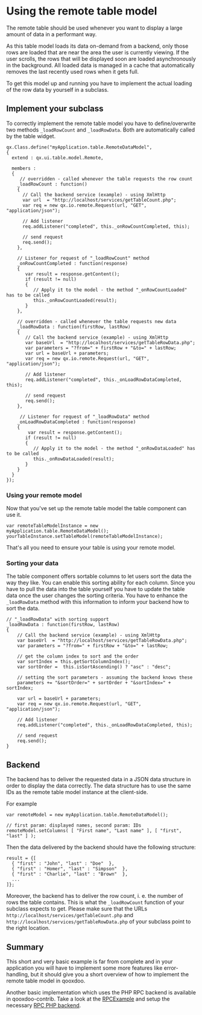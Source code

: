 Using the remote table model
============================

The remote table should be used whenever you want to display a large
amount of data in a performant way.

As this table model loads its data on-demand from a backend, only those
rows are loaded that are near the area the user is currently viewing. If
the user scrolls, the rows that will be displayed soon are loaded
asynchronously in the background. All loaded data is managed in a cache
that automatically removes the last recently used rows when it gets
full.

To get this model up and running you have to implement the actual
loading of the row data by yourself in a subclass.

Implement your subclass
-----------------------

To correctly implement the remote table model you have to
define/overwrite two methods `_loadRowCount` and `_loadRowData`. Both
are automatically called by the table widget.

    qx.Class.define("myApplication.table.RemoteDataModel",
    {
      extend : qx.ui.table.model.Remote,

      members :
      {
         // overridden - called whenever the table requests the row count
        _loadRowCount : function()
        {
          // Call the backend service (example) - using XmlHttp 
          var url  = "http://localhost/services/getTableCount.php";
          var req = new qx.io.remote.Request(url, "GET", "application/json");

          // Add listener
          req.addListener("completed", this._onRowCountCompleted, this);

          // send request
          req.send();
        },

        // Listener for request of "_loadRowCount" method
        _onRowCountCompleted : function(response)
        {
           var result = response.getContent();
           if (result != null)
           {
              // Apply it to the model - the method "_onRowCountLoaded" has to be called
              this._onRowCountLoaded(result);
           }
        },

        // overridden - called whenever the table requests new data
        _loadRowData : function(firstRow, lastRow)
        {
           // Call the backend service (example) - using XmlHttp 
           var baseUrl  = "http://localhost/services/getTableRowData.php";
           var parameters = "?from=" + firstRow + "&to=" + lastRow;
           var url = baseUrl + parameters;
           var req = new qx.io.remote.Request(url, "GET", "application/json");

           // Add listener
           req.addListener("completed", this._onLoadRowDataCompleted, this);      

           // send request
           req.send();
        },

         // Listener for request of "_loadRowData" method
        _onLoadRowDataCompleted : function(response)
        {
            var result = response.getContent();
           if (result != null)
           {
              // Apply it to the model - the method "_onRowDataLoaded" has to be called
              this._onRowDataLoaded(result);   
           }        
        }
      }
    });

### Using your remote model

Now that you've set up the remote table model the table component can
use it.

    var remoteTableModelInstance = new myApplication.table.RemoteDataModel();
    yourTableInstance.setTableModel(remoteTableModelInstance);

That's all you need to ensure your table is using your remote model.

### Sorting your data

The table component offers sortable columns to let users sort the data
the way they like. You can enable this sorting ability for each column.
Since you have to pull the data into the table yourself you have to
update the table data once the user changes the sorting criteria. You
have to enhance the `_loadRowData` method with this information to
inform your backend how to sort the data.

    // "_loadRowData" with sorting support
    _loadRowData : function(firstRow, lastRow)
    {
        // Call the backend service (example) - using XmlHttp 
        var baseUrl  = "http://localhost/services/getTableRowData.php";
        var parameters = "?from=" + firstRow + "&to=" + lastRow;

        // get the column index to sort and the order
        var sortIndex = this.getSortColumnIndex();
        var sortOrder =  this.isSortAscending() ? "asc" : "desc";

        // setting the sort parameters - assuming the backend knows these
        parameters += "&sortOrder=" + sortOrder + "&sortIndex=" + sortIndex;

        var url = baseUrl + parameters;
        var req = new qx.io.remote.Request(url, "GET", "application/json");

        // Add listener
        req.addListener("completed", this._onLoadRowDataCompleted, this);      

        // send request
        req.send();
    }

Backend
-------

The backend has to deliver the requested data in a JSON data structure
in order to display the data correctly. The data structure has to use
the same IDs as the remote table model instance at the client-side.

For example

    var remoteModel = new myApplication.table.RemoteDataModel();

    // first param: displayed names, second param: IDs
    remoteModel.setColumns( [ "First name", "Last name" ], [ "first", "last" ] );

Then the data delivered by the backend should have the following
structure:

    result = {[  
      { "first" : "John", "last" : "Doe"  },
      { "first" : "Homer", "last" : "Simpson"  },
      { "first" : "Charlie", "last" : "Brown"  },
      ...
    ]};

Moreover, the backend has to deliver the row count, i. e. the number of
rows the table contains. This is what the `_loadRowCount` function of
your subclass expects to get. Please make sure that the URLs
`http://localhost/services/getTableCount.php` and
`http://localhost/services/getTableRowData.php` of your subclass point
to the right location.

Summary
-------

This short and very basic example is far from complete and in your
application you will have to implement some more features like
error-handling, but it should give you a short overview of how to
implement the remote table model in qooxdoo.

Another basic implementation which uses the PHP RPC backend is available
in qooxdoo-contrib. Take a look at the
[RPCExample](http://qooxdoo.org/contrib/project#rpcexample) and setup
the necessary [RPC PHP
backend](http://qooxdoo.org/contrib/project#rpcphp).
